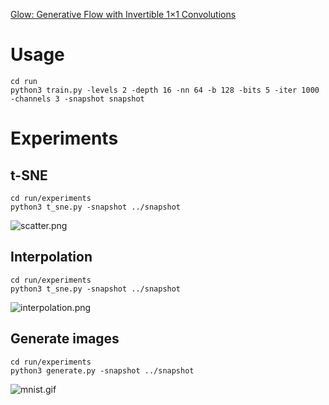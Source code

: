 [Glow: Generative Flow with Invertible 1×1 Convolutions](https://arxiv.org/abs/1807.03039)

# Usage

```
cd run
python3 train.py -levels 2 -depth 16 -nn 64 -b 128 -bits 5 -iter 1000 -channels 3 -snapshot snapshot
```

# Experiments

## t-SNE

```
cd run/experiments
python3 t_sne.py -snapshot ../snapshot
```

![scatter.png](https://qiita-image-store.s3.amazonaws.com/0/109322/0cbf77ad-5b71-adfe-a940-eaa24a81890f.png)

## Interpolation

```
cd run/experiments
python3 t_sne.py -snapshot ../snapshot
```

![interpolation.png](https://qiita-image-store.s3.amazonaws.com/0/109322/f4dd093c-c8c5-9759-ffbd-26e83286a76b.png)

## Generate images

```
cd run/experiments
python3 generate.py -snapshot ../snapshot
```

![mnist.gif](https://qiita-image-store.s3.amazonaws.com/0/109322/2294b41b-1f69-e88e-d80f-08e4fbbedf8d.gif)